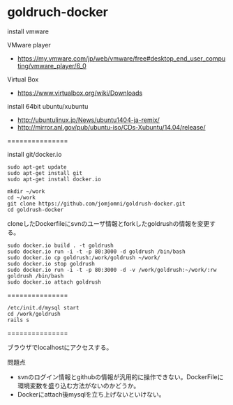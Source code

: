 goldruch-docker
===============
install vmware

VMware player
* https://my.vmware.com/jp/web/vmware/free#desktop_end_user_computing/vmware_player/6_0

Virtual Box
* https://www.virtualbox.org/wiki/Downloads

install 64bit ubuntu/xubuntu
* http://ubuntulinux.jp/News/ubuntu1404-ja-remix/
* http://mirror.anl.gov/pub/ubuntu-iso/CDs-Xubuntu/14.04/release/

===============

install git/docker.io

    sudo apt-get update
    sudo apt-get install git
    sudo apt-get install docker.io

    mkdir ~/work
    cd ~/work
    git clone https://github.com/jomjomni/goldrush-docker.git
    cd goldrush-docker
    
cloneしたDockerfileにsvnのユーザ情報とforkしたgoldrushの情報を変更する。

    sudo docker.io build . -t goldrush
    sudo docker.io run -i -t -p 80:3000 -d goldrush /bin/bash
    sudo docker.io cp goldrush:/work/goldrush ~/work/
    sudo docker.io stop goldrush
    sudo docker.io run -i -t -p 80:3000 -d -v /work/goldrush:~/work/:rw goldrush /bin/bash
    sudo docker.io attach goldrush

===============

    /etc/init.d/mysql start
    cd /work/goldrush
    rails s

===============

ブラウザでlocalhostにアクセスする。

問題点
* svnのログイン情報とgithubの情報が汎用的に操作できない。DockerFileに環境変数を盛り込む方法がないのかどうか。
* Dockerにattach後mysqlを立ち上げないといけない。
